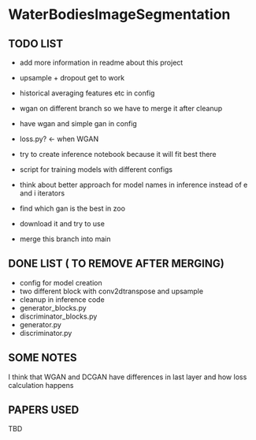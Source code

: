 # WaterBodiesImageSegmentation

## TODO LIST
- add more information in readme about this project

- upsample + dropout get to work
- historical averaging features etc in config                   

- wgan on different branch so we have to merge it after cleanup
- have wgan and simple gan in config
- loss.py?  <- when WGAN

- try to create inference notebook because it will fit best there
- script for training models with different configs
- think about better approach for model names in inference instead of e and i iterators

- find which gan is the best in zoo
- download it and try to use

- merge this branch into main 
## DONE LIST  ( TO REMOVE AFTER MERGING)
- config for model creation
- two different block with conv2dtranspose and upsample
- cleanup in inference code    
- generator_blocks.py        
- discriminator_blocks.py    
- generator.py               
- discriminator.py           

## SOME NOTES
I think that WGAN and DCGAN have differences in last layer and how loss calculation happens

## PAPERS USED 
TBD
